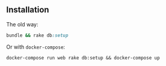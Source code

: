 ## Installation

The old way:

```ruby
bundle && rake db:setup
```

Or with `docker-compose`:

```
docker-compose run web rake db:setup && docker-compose up
```
